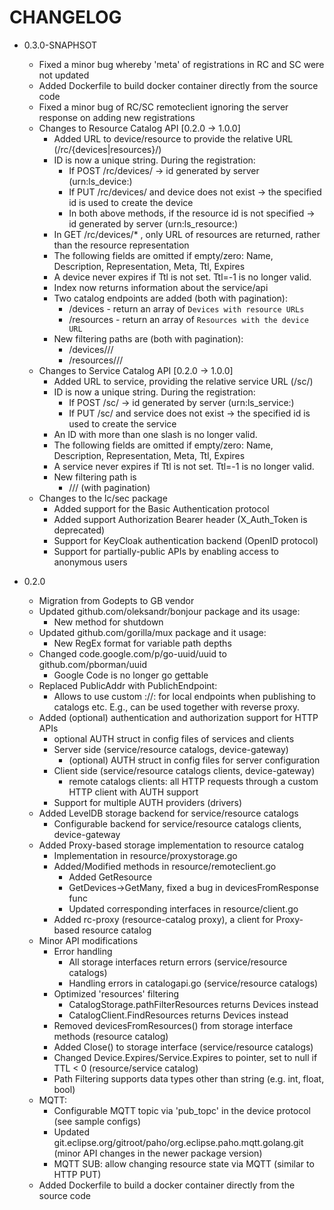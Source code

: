 # CHANGELOG

* 0.3.0-SNAPHSOT
  - Fixed a minor bug whereby 'meta' of registrations in RC and SC were not updated
  - Added Dockerfile to build docker container directly from the source code
  - Fixed a minor bug of RC/SC remoteclient ignoring the server response on adding new registrations
  - Changes to Resource Catalog API [0.2.0 -> 1.0.0]
    + Added URL to device/resource to provide the relative URL (/rc/{devices|resources}/<id>)
    + ID is now a unique string. During the registration:
      * If POST /rc/devices/ -> id generated by server (urn:ls_device:<id>)
      * If PUT /rc/devices/<id> and device does not exist -> the specified id is used to create the device
      * In both above methods, if the resource id is not specified -> id generated by server (urn:ls_resource:<id>)
    + In GET /rc/devices/* , only URL of resources are returned, rather than the resource representation
    + The following fields are omitted if empty/zero: Name, Description, Representation, Meta, Ttl, Expires
    + A device never expires if Ttl is not set. Ttl=-1 is no longer valid.
    + Index now returns information about the service/api
    + Two catalog endpoints are added (both with pagination):
      * /devices - return an array of `Devices with resource URLs`
      * /resources - return an array of `Resources with the device URL`
    + New filtering paths are (both with pagination):
      * /devices/<path>/<op>/<value>
      * /resources/<path>/<op>/<value>
  - Changes to Service Catalog API [0.2.0 -> 1.0.0]
    + Added URL to service, providing the relative service URL (/sc/<id>)
    + ID is now a unique string. During the registration:
      * If POST /sc/ -> id generated by server (urn:ls_service:<id>)
      * If PUT /sc/<id> and service does not exist -> the specified id is used to create the service
    + An ID with more than one slash is no longer valid.
    + The following fields are omitted if empty/zero: Name, Description, Representation, Meta, Ttl, Expires
    + A service never expires if Ttl is not set. Ttl=-1 is no longer valid.
    + New filtering path is 
      * /<path>/<op>/<value> (with pagination)
  - Changes to the lc/sec package
    + Added support for the Basic Authentication protocol
    + Added support Authorization Bearer header (X_Auth_Token is deprecated) 
    + Support for KeyCloak authentication backend (OpenID protocol)
    + Support for partially-public APIs by enabling access to anonymous users

* 0.2.0
  - Migration from Godepts to GB vendor
  - Updated github.com/oleksandr/bonjour package and its usage:
    + New method for shutdown
  - Updated github.com/gorilla/mux package and it usage:
    + New RegEx format for variable path depths
  - Changed code.google.com/p/go-uuid/uuid to github.com/pborman/uuid 
    + Google Code is no longer go gettable
  - Replaced PublicAddr with PublichEndpoint:
    + Allows to use custom <protocol>://<addr>:<port> for local endpoints when publishing to catalogs etc. E.g., can be used together with reverse proxy.
  - Added (optional) authentication and authorization support for HTTP APIs
    + optional AUTH struct in config files of services and clients
    + Server side (service/resource catalogs, device-gateway)
      * (optional) AUTH struct in config files for server configuration
    + Client side (service/resource catalogs clients, device-gateway)
      * remote catalogs clients: all HTTP requests through a custom HTTP client with AUTH support
    + Support for multiple AUTH providers (drivers)
  - Added LevelDB storage backend for service/resource catalogs
    + Configurable backend for service/resource catalogs clients, device-gateway
  - Added Proxy-based storage implementation to resource catalog
    + Implementation in resource/proxystorage.go
    + Added/Modified methods in resource/remoteclient.go
      * Added GetResource
      * GetDevices->GetMany, fixed a bug in devicesFromResponse func
      * Updated corresponding interfaces in resource/client.go
    + Added rc-proxy (resource-catalog proxy), a client for Proxy-based resource catalog
  - Minor API modifications
    + Error handling
      * All storage interfaces return errors (service/resource catalogs)
      * Handling errors in catalogapi.go (service/resource catalogs)
    + Optimized 'resources' filtering
      * CatalogStorage.pathFilterResources returns Devices instead
      * CatalogClient.FindResources returns Devices instead
    + Removed devicesFromResources() from storage interface methods (resource catalog)
    + Added Close() to storage interface (service/resource catalogs)
    + Changed Device.Expires/Service.Expires to pointer, set to null if TTL < 0 (resource/service catalog)
    + Path Filtering supports data types other than string (e.g. int, float, bool)
  - MQTT:
    + Configurable MQTT topic via 'pub_topc' in the device protocol (see sample configs)
    + Updated git.eclipse.org/gitroot/paho/org.eclipse.paho.mqtt.golang.git (minor API changes in the newer package version)
    + MQTT SUB: allow changing resource state via MQTT (similar to HTTP PUT)
  - Added Dockerfile to build a docker container directly from the source code
